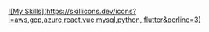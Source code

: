 [![My Skills](https://skillicons.dev/icons?i=aws,gcp,azure,react,vue,mysql,python, flutter&perline=3)](https://skillicons.dev)
